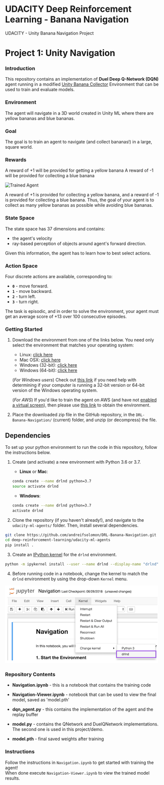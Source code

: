 # UDACITY Deep Reinforcement Learning - Banana Navigation
UDACITY - Unity Banana Navigation Project

[//]: # (Image References)

[image1]: https://github.com/andreifsolomon/DRL-Banana-Navigation/blob/master/duel-dqn-animation.gif?raw=true "Trained Agent"
[image2]: https://github.com/andreifsolomon/DRL-Banana-Navigation/blob/master/notebook_kernel_update.png?raw=true "Kernel"

# Project 1: Unity Navigation

### Introduction

This repository contains an implementation of **Duel Deep Q-Network (DQN)** agent running in a modified [Unity Banana Collector](https://github.com/Unity-Technologies/ml-agents/blob/master/docs/Learning-Environment-Examples.md#banana-collector) Environment that can be used to train and evaluate models.

### Environment

The agent will navigate in a 3D world created in Unity ML where there are yellow bananas and blue bananas.

### Goal

The goal is to train an agent to navigate (and collect bananas!) in a large, square world.

### Rewards

A reward of +1 will be provided for getting a yellow banana
A reward of -1 will be provided for collecting a blue banana
  

![Trained Agent][image1]

A reward of +1 is provided for collecting a yellow banana, and a reward of -1 is provided for collecting a blue banana.  Thus, the goal of your agent is to collect as many yellow bananas as possible while avoiding blue bananas.  

### State Space

The state space has 37 dimensions and contains:
* the agent's velocity
* ray-based perception of objects around agent's forward direction.  

Given this information, the agent has to learn how to best select actions.

### Action Space

Four discrete actions are available, corresponding to:
- **`0`** - move forward.
- **`1`** - move backward.
- **`2`** - turn left.
- **`3`** - turn right.

The task is episodic, and in order to solve the environment, your agent must get an average score of +13 over 100 consecutive episodes.



### Getting Started

1. Download the environment from one of the links below.  You need only select the environment that matches your operating system:
    - Linux: [click here](https://s3-us-west-1.amazonaws.com/udacity-drlnd/P1/Banana/Banana_Linux.zip)
    - Mac OSX: [click here](https://s3-us-west-1.amazonaws.com/udacity-drlnd/P1/Banana/Banana.app.zip)
    - Windows (32-bit): [click here](https://s3-us-west-1.amazonaws.com/udacity-drlnd/P1/Banana/Banana_Windows_x86.zip)
    - Windows (64-bit): [click here](https://s3-us-west-1.amazonaws.com/udacity-drlnd/P1/Banana/Banana_Windows_x86_64.zip)
    
    (_For Windows users_) Check out [this link](https://support.microsoft.com/en-us/help/827218/how-to-determine-whether-a-computer-is-running-a-32-bit-version-or-64) if you need help with determining if your computer is running a 32-bit version or 64-bit version of the Windows operating system.

    (_For AWS_) If you'd like to train the agent on AWS (and have not [enabled a virtual screen](https://github.com/Unity-Technologies/ml-agents/blob/master/docs/Training-on-Amazon-Web-Service.md)), then please use [this link](https://s3-us-west-1.amazonaws.com/udacity-drlnd/P1/Banana/Banana_Linux_NoVis.zip) to obtain the environment.

2. Place the downloaded zip file in the GitHub repository, in the `DRL-Banana-Navigation/` (current) folder, and unzip (or decompress) the file. 



## Dependencies

To set up your python environment to run the code in this repository, follow the instructions below.

1. Create (and activate) a new environment with Python 3.6 or 3.7.

	- __Linux__ or __Mac__: 
	```bash
	conda create --name drlnd python=3.7
	source activate drlnd
	```
	- __Windows__: 
	```bash
	conda create --name drlnd python=3.7 
	activate drlnd
	```
	
2. Clone the repository (if you haven't already!), and navigate to the `udacity-ml-agents/` folder.  Then, install several dependencies.
```bash
git clone https://github.com/andreifsolomon/DRL-Banana-Navigation.git
cd deep-reinforcement-learning/udacity-ml-agents
pip install .
```

3. Create an [IPython kernel](http://ipython.readthedocs.io/en/stable/install/kernel_install.html) for the `drlnd` environment.  
```bash
python -m ipykernel install --user --name drlnd --display-name "drlnd"
```

4. Before running code in a notebook, change the kernel to match the `drlnd` environment by using the drop-down `Kernel` menu. 

![Kernel][image2]


### Repository Contents

- **Navigation.ipynb** - this is a notebook that contains the training code
- **Navigation-Viewer.ipynb** - notebook that can be used to view the final model, saved as 'model.pth'
- **dqn_agent.py** - this contains the implementation of the agent and the replay buffer
- **model.py** - contains the QNetwork and DuelQNetwork implementations. The second one is used in this project/demo.

- **model.pth** - final saved weights after training


### Instructions

Follow the instructions in `Navigation.ipynb` to get started with training the agent!  
When done execute `Navigation-Viewer.ipynb` to view the trained model results.

